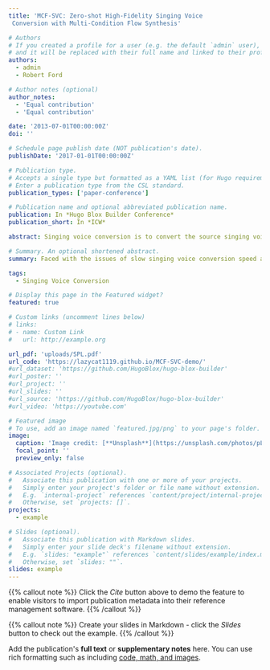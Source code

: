 ```yaml
---
title: 'MCF-SVC: Zero-shot High-Fidelity Singing Voice
 Conversion with Multi-Condition Flow Synthesis'

# Authors
# If you created a profile for a user (e.g. the default `admin` user), write the username (folder name) here
# and it will be replaced with their full name and linked to their profile.
authors:
  - admin
  - Robert Ford

# Author notes (optional)
author_notes:
  - 'Equal contribution'
  - 'Equal contribution'

date: '2013-07-01T00:00:00Z'
doi: ''

# Schedule page publish date (NOT publication's date).
publishDate: '2017-01-01T00:00:00Z'

# Publication type.
# Accepts a single type but formatted as a YAML list (for Hugo requirements).
# Enter a publication type from the CSL standard.
publication_types: ['paper-conference']

# Publication name and optional abbreviated publication name.
publication: In *Hugo Blox Builder Conference*
publication_short: In *ICW*

abstract: Singing voice conversion is to convert the source singing voice into the target singing voice except for the content.Currently, flow-based models can complete the task of voice conversion, but they struggle to effectively extract latent variables in the more rhythmically rich and emotionally expressive task of singing voice conversion, while also facing issues with low efficiency in voice processing. In this paper, we propose a high-fidelity flow-based model based on multi-condition feature constraints called MCF-SVC, which enhances the capture of voice details by integrating multiple latent attribute encoders. We also use Multi-stream inverse short-time Fourier transform(MS-iSTFT) instead of traditional vocoder to enhance the speed of voice reconstruction. We have compared the synthesized singing voice of our model with those of other competitive models from multiple dimensions, and our proposed model is highly consistent with the current state-of-the-art, with the demo which is available at https://lazycat1119.github.io/MCF-SVC-demo.

# Summary. An optional shortened abstract.
summary: Faced with the issues of slow singing voice conversion speed and low fidelity, we incorporated a HuBERT soft speech representation learning module into the VITS model (a mainstream TTS system). Additionally, we extracted the pitch (fundamental frequency, F0) and emotion of the speech as input conditions for the normalizing flow. We also added an iSTFT - based decoder to accelerate the waveform reconstruction speed.

tags:
  - Singing Voice Conversion

# Display this page in the Featured widget?
featured: true

# Custom links (uncomment lines below)
# links:
# - name: Custom Link
#   url: http://example.org

url_pdf: 'uploads/SPL.pdf'
url_code: 'https://lazycat1119.github.io/MCF-SVC-demo/'
#url_dataset: 'https://github.com/HugoBlox/hugo-blox-builder'
#url_poster: ''
#url_project: ''
#url_slides: ''
#url_source: 'https://github.com/HugoBlox/hugo-blox-builder'
#url_video: 'https://youtube.com'

# Featured image
# To use, add an image named `featured.jpg/png` to your page's folder.
image:
  caption: 'Image credit: [**Unsplash**](https://unsplash.com/photos/pLCdAaMFLTE)'
  focal_point: ''
  preview_only: false

# Associated Projects (optional).
#   Associate this publication with one or more of your projects.
#   Simply enter your project's folder or file name without extension.
#   E.g. `internal-project` references `content/project/internal-project/index.md`.
#   Otherwise, set `projects: []`.
projects:
  - example

# Slides (optional).
#   Associate this publication with Markdown slides.
#   Simply enter your slide deck's filename without extension.
#   E.g. `slides: "example"` references `content/slides/example/index.md`.
#   Otherwise, set `slides: ""`.
slides: example
---
```


{{% callout note %}}
Click the _Cite_ button above to demo the feature to enable visitors to import publication metadata into their reference management software.
{{% /callout %}}

{{% callout note %}}
Create your slides in Markdown - click the _Slides_ button to check out the example.
{{% /callout %}}

Add the publication's **full text** or **supplementary notes** here. You can use rich formatting such as including [code, math, and images](https://docs.hugoblox.com/content/writing-markdown-latex/).
